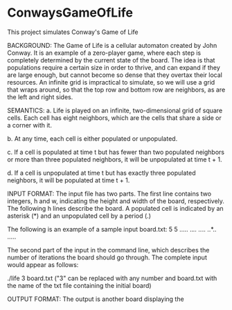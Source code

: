 # ConwaysGameOfLife
This project simulates Conway's Game of Life

BACKGROUND:
The Game of Life is a cellular automaton created by John Conway. It is an example of a zero-player game, where each step is completely determined by the current state of the board.  The idea is that populations require a certain size in order to thrive, and can expand if they are large enough, but cannot become so dense that they overtax their local resources.  An infinite grid is impractical to simulate, so we will use a grid that wraps around, so that the top row and bottom row are neighbors, as are the left and right sides.


SEMANTICS:
a. Life is played on an infinite, two-dimensional grid of square cells. Each cell has eight neighbors,
which are the cells that share a side or a corner with it.

b. At any time, each cell is either populated or unpopulated.

c. If a cell is populated at time t but has fewer than two populated neighbors or more than three populated neighbors, it will be unpopulated at time t + 1.

d. If a cell is unpopulated at time t but has exactly three populated neighbors, it will be populated at time t + 1.


INPUT FORMAT:
The input file has two parts. The first line contains two integers, h and w, indicating the height and width of the board, respectively.  The following h lines describe the board.  A populated cell is indicated by an asterisk (*) and an unpopulated cell by a period (.)

The following is an example of a sample input board.txt:
5 5
.....
..*..
..*..
..*..
.....

The second part of the input in the command line, which describes the number of iterations the board should go through.  The complete input would appear as follows:

./life 3 board.txt
("3" can be replaced with any number and board.txt with the name of the txt file containing the initial board)

OUTPUT FORMAT:
The output is another board displaying the 
